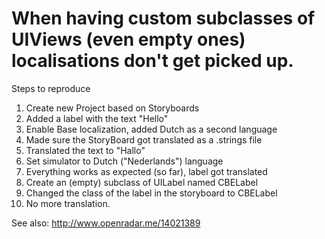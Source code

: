 When having custom subclasses of UIViews (even empty ones) localisations don't get picked up.
===

Steps to reproduce

1. Create new Project based on Storyboards
1. Added a label with the text "Hello"
1. Enable Base localization, added Dutch as a second language
1. Made sure the StoryBoard got translated as a .strings file
1. Translated the text to "Hallo"
1. Set simulator to Dutch ("Nederlands") language
1. Everything works as expected (so far), label got translated
1. Create an (empty) subclass of UILabel named CBELabel
1. Changed the class of the label in the storyboard to CBELabel
1. No more translation.

See also: http://www.openradar.me/14021389
